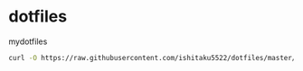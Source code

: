 # dotfiles
mydotfiles
```sh
curl -O https://raw.githubusercontent.com/ishitaku5522/dotfiles/master/install.sh && bash ./install.sh
```

